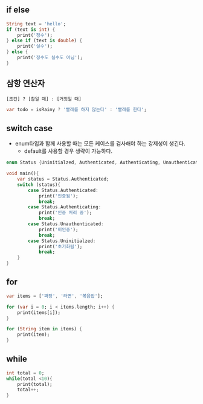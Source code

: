 ## if else

```dart
String text = 'hello';
if (text is int) {
    print('정수');
} else if (text is double) {
    print('실수');
} else {
    print('정수도 실수도 아님');
}
```



## 삼항 연산자

`[조건] ? [참일 때] : [거짓일 때]`

```dart
var todo = isRainy ? '빨래를 하지 않는다' : '빨래를 한다';
```



## switch case

- enum타입과 함께 사용할 때는 모든 케이스를 검사해야 하는 강제성이 생긴다.
  - default를 사용할 경우 생략이 가능하다.

```dart
enum Status {Uninitialzed, Authenticated, Authenticating, Unauthenticated }

void main(){
    var status = Status.Authenticated;
    switch (status){
        case Status.Authenticated:
            print('인증됨');
            break;
        case Status.Authenticating:
            print('인증 처리 중');
            break;
        case Status.Unauthenticated:
            print('미인증');
            break;
        case Status.Uninitialzed:
            print('초기화됨');
            break;
    }
}
```



## for

```dart
var items = ['짜장', '라면', '볶음밥'];

for (var i = 0; i < items.length; i++) {
    print(items[i]);
}

for (String item in items) {
    print(item);
}
```



## while

```dart
int total = 0;
while(total <10){
    print(total);
    total++;
}
```

## 

